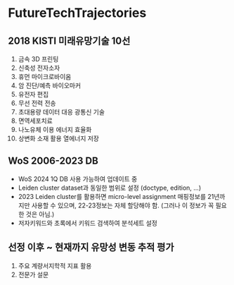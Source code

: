 # FutureTechTrajectories

## 2018 KISTI 미래유망기술 10선

  1. 금속 3D 프린팅
  2. 신축성 전자소자
  3. 휴먼 마이크로바이옴
  4. 암 진단/예측 바이오마커
  5. 유전자 편집
  6. 무선 전력 전송
  7. 초대용량 데이터 대응 광통신 기술
  8. 면역세포치료
  9. 나노유체 이용 에너지 효율화
  10. 상변화 소재 활용 열에너지 저장

## WoS 2006-2023 DB
  - WoS 2024 1Q DB 사용 가능하여 업데이트 중
  - Leiden cluster dataset과 동일한 범위로 설정 (doctype, edition, ...)
  - 2023 Leiden cluster를 활용하면 micro-level assignment 매핑정보를 21년까지만 사용할 수 있으며,
    22-23정보는 자체 할당해야 함. (그러나 이 정보가 꼭 필요한 것은 아님.)
  - 저자키워드와 초록에서 키워드 검색하여 분석세트 설정

## 선정 이후 ~ 현재까지 유망성 변동 추적 평가
  1) 주요 계량서지학적 지표 활용
  2) 전문가 설문

